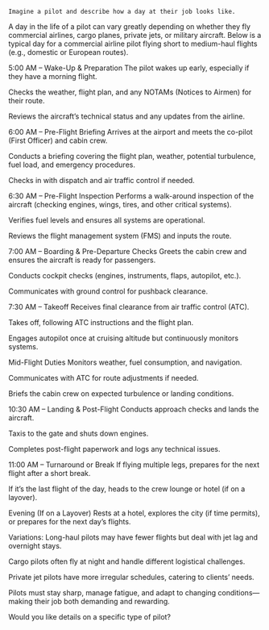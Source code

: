 `Imagine a pilot and describe how a day at their job looks like.`

A day in the life of a pilot can vary greatly depending on whether they fly commercial airlines, cargo planes, private jets, or military aircraft. Below is a typical day for a commercial airline pilot flying short to medium-haul flights (e.g., domestic or European routes).

5:00 AM – Wake-Up & Preparation
The pilot wakes up early, especially if they have a morning flight.

Checks the weather, flight plan, and any NOTAMs (Notices to Airmen) for their route.

Reviews the aircraft’s technical status and any updates from the airline.

6:00 AM – Pre-Flight Briefing
Arrives at the airport and meets the co-pilot (First Officer) and cabin crew.

Conducts a briefing covering the flight plan, weather, potential turbulence, fuel load, and emergency procedures.

Checks in with dispatch and air traffic control if needed.

6:30 AM – Pre-Flight Inspection
Performs a walk-around inspection of the aircraft (checking engines, wings, tires, and other critical systems).

Verifies fuel levels and ensures all systems are operational.

Reviews the flight management system (FMS) and inputs the route.

7:00 AM – Boarding & Pre-Departure Checks
Greets the cabin crew and ensures the aircraft is ready for passengers.

Conducts cockpit checks (engines, instruments, flaps, autopilot, etc.).

Communicates with ground control for pushback clearance.

7:30 AM – Takeoff
Receives final clearance from air traffic control (ATC).

Takes off, following ATC instructions and the flight plan.

Engages autopilot once at cruising altitude but continuously monitors systems.

Mid-Flight Duties
Monitors weather, fuel consumption, and navigation.

Communicates with ATC for route adjustments if needed.

Briefs the cabin crew on expected turbulence or landing conditions.

10:30 AM – Landing & Post-Flight
Conducts approach checks and lands the aircraft.

Taxis to the gate and shuts down engines.

Completes post-flight paperwork and logs any technical issues.

11:00 AM – Turnaround or Break
If flying multiple legs, prepares for the next flight after a short break.

If it’s the last flight of the day, heads to the crew lounge or hotel (if on a layover).

Evening (If on a Layover)
Rests at a hotel, explores the city (if time permits), or prepares for the next day’s flights.

Variations:
Long-haul pilots may have fewer flights but deal with jet lag and overnight stays.

Cargo pilots often fly at night and handle different logistical challenges.

Private jet pilots have more irregular schedules, catering to clients’ needs.

Pilots must stay sharp, manage fatigue, and adapt to changing conditions—making their job both demanding and rewarding.

Would you like details on a specific type of pilot?
